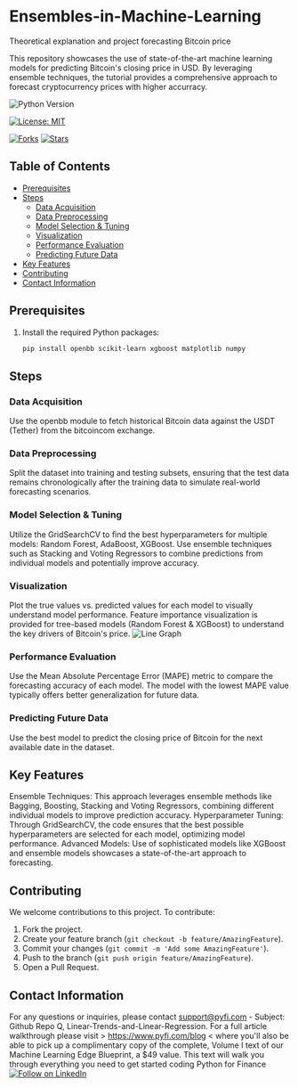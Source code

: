# Ensembles-in-Machine-Learning
Theoretical explanation and project forecasting Bitcoin price 

This repository showcases the use of state-of-the-art machine learning models for predicting Bitcoin's closing price in USD. By leveraging ensemble techniques, the tutorial provides a comprehensive approach to forecast cryptocurrency prices with higher accurracy. 

![Python Version](https://img.shields.io/badge/Python-3.6%2B-blue)

[![License: MIT](https://img.shields.io/badge/License-MIT-yellow.svg)](https://opensource.org/licenses/MIT)

[![Forks](https://img.shields.io/github/forks/Py-Fi-nance/Ensembles-in-Machine-Learning)](https://github.com/Py-Fi-nance/Ensembles-in-Machine-Learning/network)
[![Stars](https://img.shields.io/github/stars/Py-Fi-nance/Ensembles-in-Machine-Learning)](https://github.com/Py-Fi-nance/Ensembles-in-Machine-Learning/stargazers)

## Table of Contents
- [Prerequisites](#prerequisites)
- [Steps](#steps)
  * [Data Acquisition](#data-acquisition)
  * [Data Preprocessing](#data-preprocessing)
  * [Model Selection & Tuning](#model-selection--tuning)
  * [Visualization](#visualization)
  * [Performance Evaluation](#performance-evaluation)
  * [Predicting Future Data](#predicting-future-data)
- [Key Features](#key-features)
- [Contributing](#contributing)
- [Contact Information](#contact-information)

## Prerequisites
1. Install the required Python packages:
   ```bash
   pip install openbb scikit-learn xgboost matplotlib numpy

## Steps
### Data Acquisition
Use the openbb module to fetch historical Bitcoin data against the USDT (Tether) from the bitcoincom exchange.
### Data Preprocessing
Split the dataset into training and testing subsets, ensuring that the test data remains chronologically after the training data to simulate real-world forecasting scenarios.
### Model Selection & Tuning
Utilize the GridSearchCV to find the best hyperparameters for multiple models: Random Forest, AdaBoost, XGBoost.
Use ensemble techniques such as Stacking and Voting Regressors to combine predictions from individual models and potentially improve accuracy.
### Visualization
Plot the true values vs. predicted values for each model to visually understand model performance.
Feature importance visualization is provided for tree-based models (Random Forest & XGBoost) to understand the key drivers of Bitcoin's price.
![Line Graph](https://github.com/Py-Fi-nance/Ensembles-in-Machine-Learning/blob/main/1.png)
### Performance Evaluation
Use the Mean Absolute Percentage Error (MAPE) metric to compare the forecasting accuracy of each model. The model with the lowest MAPE value typically offers better generalization for future data.
### Predicting Future Data
Use the best model to predict the closing price of Bitcoin for the next available date in the dataset.
## Key Features
Ensemble Techniques: This approach leverages ensemble methods like Bagging, Boosting, Stacking and Voting Regressors, combining different individual models to improve prediction accuracy.
Hyperparameter Tuning: Through GridSearchCV, the code ensures that the best possible hyperparameters are selected for each model, optimizing model performance.
Advanced Models: Use of sophisticated models like XGBoost and ensemble models showcases a state-of-the-art approach to forecasting.

## Contributing
We welcome contributions to this project. To contribute:

1. Fork the project.
2. Create your feature branch (`git checkout -b feature/AmazingFeature`).
3. Commit your changes (`git commit -m 'Add some AmazingFeature'`).
4. Push to the branch (`git push origin feature/AmazingFeature`).
5. Open a Pull Request.


## Contact Information
For any questions or inquiries, please contact support@pyfi.com - Subject: Github Repo Q, Linear-Trends-and-Linear-Regression.
For a full article walkthrough please visit > https://www.pyfi.com/blog < where you'll also be able to pick up a complimentary copy of the complete, Volume I text of our Machine Learning Edge Blueprint, a $49 value. This text will walk you through everything you need to get started coding Python for Finance
[![Follow on LinkedIn](https://img.shields.io/badge/Follow%20on-LinkedIn-blue?style=social&logo=linkedin)](https://www.linkedin.com/company/pyfi/)
